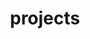 ---
layout: about
permalink: /projects/
title: projects
tags: about
# headshot: /images/headshot.jpg
---